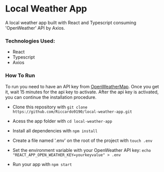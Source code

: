 # Local Weather App

A local weather app built with React and Typescript consuming 'OpenWeather' API by Axios.

### Technologies Used:

- React
- Typescript
- Axios

### How To Run

To run you need to have an API key from [OpenWeatherMap](https://openweathermap.org/). Once you get it, wait 15 minutes for the api key to activate. After the api key is activated, you can continue the installation procedure.

- Clone this repository with ```git clone https://github.com/Riccardo9190/local-weather-app.git```

- Acess the app folder with ```cd local-weather-app```

- Install all dependencies with ```npm install```

- Create a file named '.env' on the root of the project with ```touch .env```

- Set the environment variable with your OpenWeather API key: ```echo "REACT_APP_OPEN_WEATHER_KEY=yourkeyvalue" > .env```

- Run your app with ```npm start``` 
